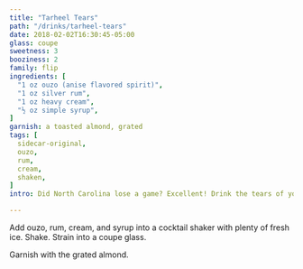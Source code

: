 ```yaml
---
title: "Tarheel Tears"
path: "/drinks/tarheel-tears"
date: 2018-02-02T16:30:45-05:00
glass: coupe
sweetness: 3
booziness: 2
family: flip
ingredients: [
  "1 oz ouzo (anise flavored spirit)",
  "1 oz silver rum",
  "1 oz heavy cream",
  "½ oz simple syrup",
]
garnish: a toasted almond, grated
tags: [
  sidecar-original,
  ouzo,
  rum,
  cream,
  shaken,
]
intro: Did North Carolina lose a game? Excellent! Drink the tears of your enemy.

---
```


Add ouzo, rum, cream, and syrup into a cocktail shaker with plenty of fresh ice. Shake. Strain into a coupe glass.

Garnish with the grated almond.
